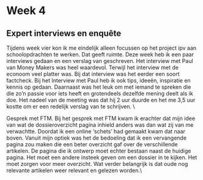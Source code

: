 # Week 4

## Expert interviews en enquête

Tijdens week vier kon ik me eindelijk alleen focussen op het project ipv aan schoolopdrachten te werken. Dat geeft ruimte. Deze week heb ik een paar interviews gedaan en een verslag van geschreven. Het interview met Paul van Money Makers was heel waardevol. Terwijl het interview met de econoom veel platter was. Bij dat interview was het eerder een soort factcheck. Bij het Interview met Paul heb ik ook tips, ideeën, inspiratie en kennis op gedaan. Daarnaast was het leuk om met iemand te spreken die die zo’n passie voor iets heeft en grotendeels dezelfde mening deelt als ik doe. Het nadeel van de meeting was dat hij 2 uur duurde en het me 3,5 uur kostte om er een redelijk verslag van te schrijven. \


Gesprek met FTM. Bij het gesprek met FTM kwam ik erachter dat mijn idee van wat de dossieroverzicht pagina inhield anders was dan wat zij van me verwachtte. Doordat ik een online ‘schets’ had gemaakt kwam dat naar boven. Vanuit mijn optiek was het de bedoeling dat ik een vervangende pagina zou maken die een beter overzicht gaf over de verschillende artikelen. De pagina die ik ontwerp moet echter bestaan naast de huidige pagina. Het moet een andere insteek geven om een dossier in te kijken. Het moet zorgen voor meer overzicht. Wat verder belangrijk is dat oude nog relevante artikelen weer relevant en gelezen worden.\
